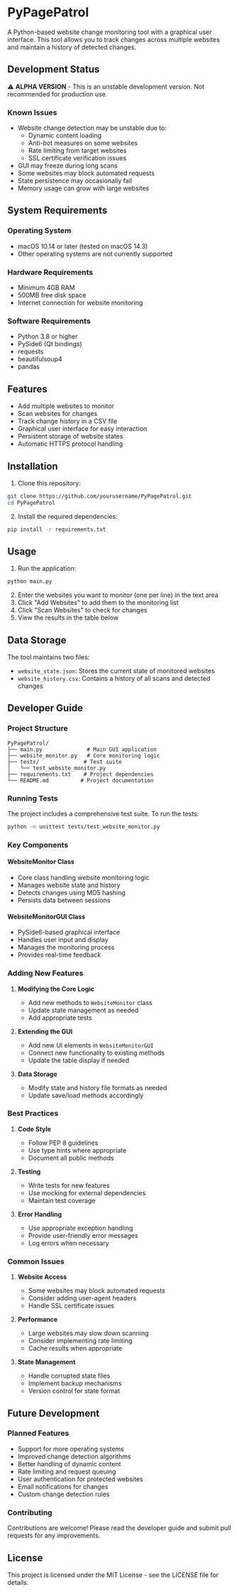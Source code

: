 # PyPagePatrol

A Python-based website change monitoring tool with a graphical user interface. This tool allows you to track changes across multiple websites and maintain a history of detected changes.

## Development Status

⚠️ **ALPHA VERSION** - This is an unstable development version. Not recommended for production use.

### Known Issues
- Website change detection may be unstable due to:
  - Dynamic content loading
  - Anti-bot measures on some websites
  - Rate limiting from target websites
  - SSL certificate verification issues
- GUI may freeze during long scans
- Some websites may block automated requests
- State persistence may occasionally fail
- Memory usage can grow with large websites

## System Requirements

### Operating System
- macOS 10.14 or later (tested on macOS 14.3)
- Other operating systems are not currently supported

### Hardware Requirements
- Minimum 4GB RAM
- 500MB free disk space
- Internet connection for website monitoring

### Software Requirements
- Python 3.8 or higher
- PySide6 (Qt bindings)
- requests
- beautifulsoup4
- pandas

## Features

- Add multiple websites to monitor
- Scan websites for changes
- Track change history in a CSV file
- Graphical user interface for easy interaction
- Persistent storage of website states
- Automatic HTTPS protocol handling

## Installation

1. Clone this repository:
```bash
git clone https://github.com/yourusername/PyPagePatrol.git
cd PyPagePatrol
```

2. Install the required dependencies:
```bash
pip install -r requirements.txt
```

## Usage

1. Run the application:
```bash
python main.py
```

2. Enter the websites you want to monitor (one per line) in the text area
3. Click "Add Websites" to add them to the monitoring list
4. Click "Scan Websites" to check for changes
5. View the results in the table below

## Data Storage

The tool maintains two files:
- `website_state.json`: Stores the current state of monitored websites
- `website_history.csv`: Contains a history of all scans and detected changes

## Developer Guide

### Project Structure

```
PyPagePatrol/
├── main.py              # Main GUI application
├── website_monitor.py   # Core monitoring logic
├── tests/              # Test suite
│   └── test_website_monitor.py
├── requirements.txt    # Project dependencies
└── README.md          # Project documentation
```

### Running Tests

The project includes a comprehensive test suite. To run the tests:

```bash
python -m unittest tests/test_website_monitor.py
```

### Key Components

#### WebsiteMonitor Class
- Core class handling website monitoring logic
- Manages website state and history
- Detects changes using MD5 hashing
- Persists data between sessions

#### WebsiteMonitorGUI Class
- PySide6-based graphical interface
- Handles user input and display
- Manages the monitoring process
- Provides real-time feedback

### Adding New Features

1. **Modifying the Core Logic**
   - Add new methods to `WebsiteMonitor` class
   - Update state management as needed
   - Add appropriate tests

2. **Extending the GUI**
   - Add new UI elements in `WebsiteMonitorGUI`
   - Connect new functionality to existing methods
   - Update the table display if needed

3. **Data Storage**
   - Modify state and history file formats as needed
   - Update save/load methods accordingly

### Best Practices

1. **Code Style**
   - Follow PEP 8 guidelines
   - Use type hints where appropriate
   - Document all public methods

2. **Testing**
   - Write tests for new features
   - Use mocking for external dependencies
   - Maintain test coverage

3. **Error Handling**
   - Use appropriate exception handling
   - Provide user-friendly error messages
   - Log errors when necessary

### Common Issues

1. **Website Access**
   - Some websites may block automated requests
   - Consider adding user-agent headers
   - Handle SSL certificate issues

2. **Performance**
   - Large websites may slow down scanning
   - Consider implementing rate limiting
   - Cache results when appropriate

3. **State Management**
   - Handle corrupted state files
   - Implement backup mechanisms
   - Version control for state format

## Future Development

### Planned Features
- Support for more operating systems
- Improved change detection algorithms
- Better handling of dynamic content
- Rate limiting and request queuing
- User authentication for protected websites
- Email notifications for changes
- Custom change detection rules

### Contributing
Contributions are welcome! Please read the developer guide and submit pull requests for any improvements.

## License

This project is licensed under the MIT License - see the LICENSE file for details.
